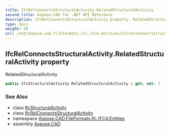 ```yaml
---
title: IfcRelConnectsStructuralActivity.RelatedStructuralActivity
second_title: Aspose.CAD for .NET API Reference
description: IfcRelConnectsStructuralActivity property. RelatedStructuralActivity
type: docs
weight: 20
url: /net/aspose.cad.fileformats.ifc.ifc4.entities/ifcrelconnectsstructuralactivity/relatedstructuralactivity/
---
```

## IfcRelConnectsStructuralActivity.RelatedStructuralActivity property

RelatedStructuralActivity

```csharp
public IfcStructuralActivity RelatedStructuralActivity { get; set; }
```

### See Also

* class [IfcStructuralActivity](../../ifcstructuralactivity/)
* class [IfcRelConnectsStructuralActivity](../)
* namespace [Aspose.CAD.FileFormats.Ifc.IFC4.Entities](../../ifcrelconnectsstructuralactivity/)
* assembly [Aspose.CAD](../../../)


